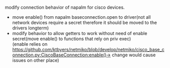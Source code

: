 modify connection behavior of napalm for cisco devices.
 - move enable() from napalm baseconnection.open  to driver(not all network devices require a secret therefore it should be                  moved to the drivers longterm)
 - modify behavior to allow getters to work without need of enable secret(move enable() to functions that rely on priv exec)  
   (enable relies on https://github.com/ktbyers/netmiko/blob/develop/netmiko/cisco_base_connection.py:CiscoBaseConnection:enable()-> change would cause issues on other place)
  
